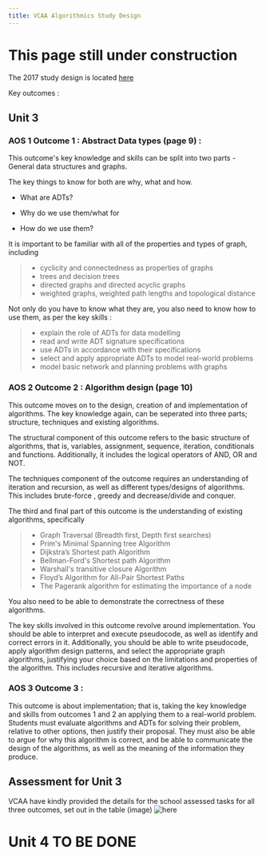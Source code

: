```yaml
---
title: VCAA Algorithmics Study Design
---
```


 # This page still under construction
The 2017 study design is located [here](http://www.vcaa.vic.edu.au/Documents/vce/algorithmics/AlgorithmicsSD-2017.pdf)


Key outcomes :

## Unit 3

### AOS 1 Outcome 1 : Abstract Data types (page 9) :

This outcome's key knowledge and skills can be split into two parts - General data structures and graphs.

The key things to know for both are why, what and how.

 - What are ADTs?

 - Why do we use them/what for

 - How do we use them?

It is important to be familiar with all of the properties and types of graph, including 


> - cyclicity and connectedness as properties of graphs
> - trees and decision trees
> - directed graphs and directed acyclic graphs
> - weighted graphs, weighted path lengths and topological distance


Not only do you have to know what they are, you also need to know how to use them, as per the key skills : 


> - explain the role of ADTs for data modelling
> - read and write ADT signature specifications
> - use ADTs in accordance with their specifications
> - select and apply appropriate ADTs to model real-world problems
> - model basic network and planning problems with graphs


### AOS 2 Outcome 2 : Algorithm design (page 10)

This outcome moves on to the design, creation of and implementation of algorithms. The key knowledge again, can be seperated into three parts; structure, techniques and existing algorithms.

The structural component of this outcome refers to the basic structure of algorithms, that is, variables, assignment, sequence, iteration, conditionals and functions. Additionally, it includes the logical operators of AND, OR and NOT.

The techniques component of the outcome requires an understanding of iteration and recursion, as well as different types/designs of algorithms. This includes brute-force , greedy and decrease/divide and conquer.

The third and final part of this outcome is the understanding of existing algorithms, specifically

> - Graph Traversal (Breadth first, Depth first searches)
> - Prim's Minimal Spanning tree Algorithm
> - Dijkstra’s Shortest path Algorithm
> - Bellman-Ford's Shortest path Algorithm
> - Warshall's transitive closure Algorithm
> -  Floyd’s Algorithm for All-Pair Shortest Paths
> - The Pagerank algorithm for estimating the importance of a node

You also need to be able to demonstrate the correctness of these algorithms.

The key skills involved in this outcome revolve around implementation. You should be able to interpret and execute pseudocode, as well as identify and correct errors in it. Additionally, you should be able to write pseudocode, apply algorithm design patterns, and select the appropriate graph algorithms, justifying your choice based on the limitations and properties of the algorithm. This includes recursive and iterative algorithms.

### AOS 3 Outcome 3 : 

This outcome is about implementation; that is, taking the key knowledge and skills from outcomes 1 and 2 an applying them to a real-world problem.  Students must evaluate algorithms and ADTs for solving their problem, relative to other options, then justify their proposal. They must also be able to argue for why this algorithm is correct, and be able to communicate the design of the algorithms, as well as the meaning of the information they produce.


## Assessment for Unit 3

VCAA have kindly provided the details for the school assessed tasks for all three outcomes, set out in the table (image) ![here](http://i.imgur.com/RMIxYvO.png)

# Unit 4 TO BE DONE